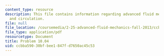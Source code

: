 ```yaml
---
content_type: resource
description: This file contains information regarding advanced fluid mechanics, vorticity
  and circulation.
file: null
file_location: /coursemedia/2-25-advanced-fluid-mechanics-fall-2013/ccbba59030bfbee1847fd7650ac45c53_MIT2_25F13_Problem10.04.pdf
file_type: application/pdf
resourcetype: Document
title: Problem 10.04
uid: ccbba590-30bf-bee1-847f-d7650ac45c53
---
```

